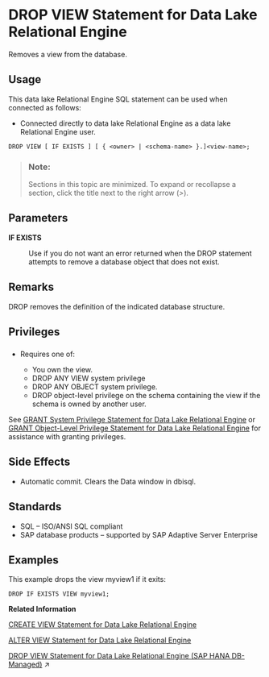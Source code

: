 <!-- loio10a78b1d3ba748e8a3c096e90207a128 -->

# DROP VIEW Statement for Data Lake Relational Engine

Removes a view from the database.



<a name="loio10a78b1d3ba748e8a3c096e90207a128__section_azh_5fj_znb"/>

## Usage

This data lake Relational Engine SQL statement can be used when connected as follows:

-   Connected directly to data lake Relational Engine as a data lake Relational Engine user.



```
DROP VIEW [ IF EXISTS ] [ { <owner> | <schema-name> }.]<view-name>;
```



> ### Note:  
> Sections in this topic are minimized. To expand or recollapse a section, click the title next to the right arrow \(*\>*\).



<a name="loio10a78b1d3ba748e8a3c096e90207a128__drop_view_param1"/>

## Parameters


<dl>
<dt><b>

IF EXISTS

</b></dt>
<dd>

Use if you do not want an error returned when the DROP statement attempts to remove a database object that does not exist.



</dd>
</dl>



<a name="loio10a78b1d3ba748e8a3c096e90207a128__drop_view_remarks1"/>

## Remarks

DROP removes the definition of the indicated database structure.



<a name="loio10a78b1d3ba748e8a3c096e90207a128__drop_view_priv1"/>

## Privileges



### 

-   Requires one of:

    -   You own the view.
    -   DROP ANY VIEW system privilege
    -   DROP ANY OBJECT system privilege.
    -   DROP object-level privilege on the schema containing the view if the schema is owned by another user.


See [GRANT System Privilege Statement for Data Lake Relational Engine](grant-system-privilege-statement-for-data-lake-relational-engine-a3dfcb0.md) or [GRANT Object-Level Privilege Statement for Data Lake Relational Engine](grant-object-level-privilege-statement-for-data-lake-relational-engine-a3e154f.md) for assistance with granting privileges.



<a name="loio10a78b1d3ba748e8a3c096e90207a128__drop_view_sideffect1"/>

## Side Effects

-   Automatic commit. Clears the Data window in dbisql.



<a name="loio10a78b1d3ba748e8a3c096e90207a128__drop_view_standards1"/>

## Standards

-   SQL – ISO/ANSI SQL compliant
-   SAP database products – supported by SAP Adaptive Server Enterprise



<a name="loio10a78b1d3ba748e8a3c096e90207a128__drop_view_examples1"/>

## Examples

This example drops the view myview1 if it exits:

```
DROP IF EXISTS VIEW myview1;
```

**Related Information**  


[CREATE VIEW Statement for Data Lake Relational Engine](create-view-statement-for-data-lake-relational-engine-a61a051.md "Creates a view on the database. Views are used to give a different perspective on the data even though it is not stored that way.")

[ALTER VIEW Statement for Data Lake Relational Engine](alter-view-statement-for-data-lake-relational-engine-a613cd2.md "Replaces a view definition with a modified version.")

[DROP VIEW Statement for Data Lake Relational Engine (SAP HANA DB-Managed)](https://help.sap.com/viewer/a898e08b84f21015969fa437e89860c8/2023_4_QRC/en-US/3c389d94400946ca86449766a70a2877.html "Removes a view from the database.") :arrow_upper_right:

